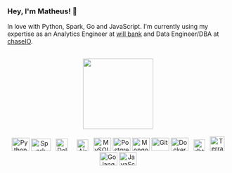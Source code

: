 ### Hey, I'm Matheus! 👋

In love with Python, Spark, Go and JavaScript. I'm currently using my expertise as an Analytics Engineer at [will bank](https://github.com/will-bank?view_as=public) and Data Engineer/DBA at [chaseIO](https://github.com/chase-team).

<br>

<div align="center">
  <a href="https://github.com/matbragan">
    <img height="160em" src="https://github-readme-stats.vercel.app/api/top-langs/?username=matbragan&layout=compact&theme=dark&count_private=true">
  </a>
</div>

<br>

<div align="center">
  <img alt="Python" height="30" width="40" src="https://cdn.jsdelivr.net/gh/devicons/devicon/icons/python/python-original.svg">
  <img alt="Spark" height="28" width="45" src="static/spark.png">&nbsp;&nbsp;
  <img alt="Delta" height="28" width="28" src="static/delta.png">&nbsp;&nbsp;&nbsp;&nbsp;
  <img alt="Airflow" height="26" width="26" src="static/airflow.png">&nbsp;&nbsp;
  <img alt="MySQL" height="30" width="40" src="https://cdn.jsdelivr.net/gh/devicons/devicon/icons/mysql/mysql-original.svg">
  <img alt="Postgres" height="30" width="40" src="https://cdn.jsdelivr.net/gh/devicons/devicon/icons/postgresql/postgresql-original.svg">
  <img alt="MongoDB" height="30" width="40" src="https://cdn.jsdelivr.net/gh/devicons/devicon/icons/mongodb/mongodb-original.svg">
  <img alt="Git" height="30" width="40" src="https://cdn.jsdelivr.net/gh/devicons/devicon/icons/git/git-original.svg">
  <img alt="Docker" height="30" width="40" src="https://cdn.jsdelivr.net/gh/devicons/devicon/icons/docker/docker-plain-wordmark.svg">&nbsp;&nbsp;
  <img alt="dbt" height="26" width="26" src="static/dbt.png">&nbsp;&nbsp;
  <img alt="Terraform" height="33" width="33" src="static/terraform.png">
  <img alt="Golang" height="30" width="40" src="https://cdn.jsdelivr.net/gh/devicons/devicon/icons/go/go-original.svg">
  <img alt="JavaScript" height="30" width="40" src="https://cdn.jsdelivr.net/gh/devicons/devicon/icons/javascript/javascript-plain.svg">
</div>
